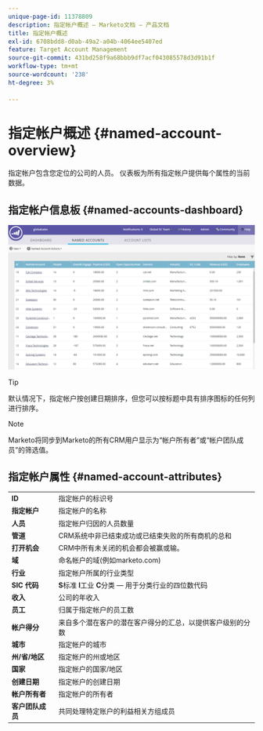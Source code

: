 ```yaml
---
unique-page-id: 11378809
description: 指定帐户概述 — Marketo文档 — 产品文档
title: 指定帐户概述
exl-id: 6708bdd8-d0ab-49a2-a04b-4064ee5407ed
feature: Target Account Management
source-git-commit: 431bd258f9a68bbb9df7acf043085578d3d91b1f
workflow-type: tm+mt
source-wordcount: '238'
ht-degree: 3%

---
```


# 指定帐户概述 {#named-account-overview}

指定帐户包含您定位的公司的人员。 仪表板为所有指定帐户提供每个属性的当前数据。

## 指定帐户信息板 {#named-accounts-dashboard}

![](assets/one.png)

>[!TIP]
>
>默认情况下，指定帐户按创建日期排序，但您可以按标题中具有排序图标的任何列进行排序。

>[!NOTE]
>
>Marketo将同步到Marketo的所有CRM用户显示为“帐户所有者”或“帐户团队成员”的筛选值。

## 指定帐户属性 {#named-account-attributes}

<table> 
 <tbody> 
  <tr> 
   <td><strong>ID</strong></td> 
   <td>指定帐户的标识号</td> 
  </tr> 
  <tr> 
   <td><strong>指定帐户</strong></td> 
   <td>指定帐户的名称</td> 
  </tr> 
  <tr> 
   <td><strong>人员</strong></td> 
   <td>指定帐户归因的人员数量</td> 
  </tr> 
  <tr> 
   <td><strong>管道</strong></td> 
   <td>CRM系统中非已结束成功或已结束失败的所有商机的总和</td> 
  </tr> 
  <tr> 
   <td><strong>打开机会</strong></td> 
   <td>CRM中所有未关闭的机会都会被赢或输。</td> 
  </tr> 
  <tr> 
   <td><strong>域</strong></td> 
   <td>命名帐户的域(例如marketo.com)</td> 
  </tr> 
  <tr> 
   <td><strong>行业</strong></td> 
   <td>指定帐户所属的行业类型</td> 
  </tr> 
  <tr> 
   <td><strong>SIC 代码</strong></td> 
   <td><span><strong>S</strong>标准 <strong>I</strong>工业 <strong>C</strong>分类 — 用于分类行业的四位数代码<br></span></td> 
  </tr> 
  <tr> 
   <td><strong>收入</strong></td> 
   <td>公司的年收入</td> 
  </tr> 
  <tr> 
   <td><strong>员工</strong></td> 
   <td>归属于指定帐户的员工数</td> 
  </tr> 
  <tr> 
   <td colspan="1"><strong>帐户得分</strong></td> 
   <td colspan="1">来自多个潜在客户的潜在客户得分的汇总，以提供客户级别的分数</td> 
  </tr> 
  <tr> 
   <td colspan="1"><strong>城市</strong></td> 
   <td colspan="1">指定帐户的城市</td> 
  </tr> 
  <tr> 
   <td colspan="1"><strong>州/省/地区</strong></td> 
   <td colspan="1">指定帐户的州或地区</td> 
  </tr> 
  <tr> 
   <td colspan="1"><strong>国家</strong></td> 
   <td colspan="1">指定帐户的国家/地区</td> 
  </tr> 
  <tr> 
   <td colspan="1"><strong>创建日期</strong></td> 
   <td colspan="1">指定帐户的创建日期</td> 
  </tr> 
  <tr> 
   <td colspan="1"><strong>帐户所有者</strong></td> 
   <td colspan="1">指定帐户的所有者</td> 
  </tr> 
  <tr> 
   <td colspan="1"><strong>客户团队成员</strong></td> 
   <td colspan="1">共同处理特定账户的利益相关方组成员</td> 
  </tr> 
 </tbody> 
</table>

